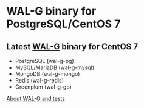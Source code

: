 # WAL-G binary for PostgreSQL/CentOS 7

## Latest [WAL-G](https://github.com/wal-g/wal-g) binary for CentOS 7


* PostgreSQL (wal-g-pg)
* MySQL/MariaDB (wal-g-mysql)
* MongoDB (wal-g-mongo)
* Redis (wal-g-redis)
* Greenplum (wal-g-gp)

[About WAL-G and tests](https://medium.com/@philyuchkoff/wal-g-953490c74b98)
